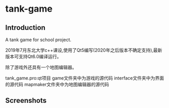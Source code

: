 # tank-game
## Introduction
A tank game for school project.

2019年7月东北大学c++课设,使用了Qt5编写(2020年之后版本不确定支持),最新版本可支持Qt6.0编译运行。

除了游戏外还具有一个地图编辑器。

tank_game.pro:qt项目
game文件夹中为游戏的源代码
interface文件夹中为界面的源代码
mapmaker文件夹中为地图编辑器的源代码

## Screenshots

